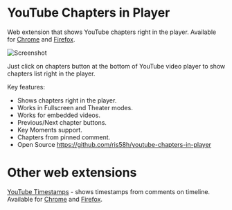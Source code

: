 # YouTube Chapters in Player
Web extension that shows YouTube chapters right in the player. Available for [Chrome](https://chrome.google.com/webstore/detail/youtube-chapters-in-playe/ikalbbakholajifblhnmbcffhmhnnohl) and [Firefox](https://addons.mozilla.org/en-US/firefox/addon/youtube-chapters-in-player/).

![Screenshot](screenshot.png)

Just click on chapters button at the bottom of YouTube video player to show chapters list right in the player.

Key features:
- Shows chapters right in the player.
- Works in Fullscreen and Theater modes.
- Works for embedded videos.
- Previous/Next chapter buttons.
- Key Moments support.
- Chapters from pinned comment.
- Open Source https://github.com/ris58h/youtube-chapters-in-player

# Other web extensions
[YouTube Timestamps](https://github.com/ris58h/youtube-timestamps) - shows timestamps from comments on timeline. Available for [Chrome](https://chrome.google.com/webstore/detail/youtube-timestamps/fjchmkcdmgeimkholkgodkejnikeklmh) and [Firefox](https://addons.mozilla.org/en-US/firefox/addon/youtube-timestamps/).
